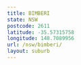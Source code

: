 ```yaml
---
title: BIMBERI
state: NSW
postcode: 2611
latitude: -35.57315758
longitude: 148.7089956
url: /nsw/bimberi/
layout: suburb
---
```


